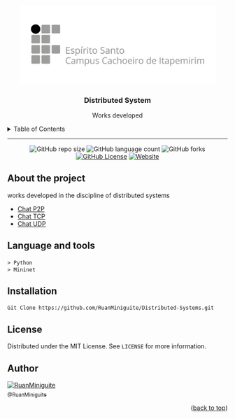<!--  
    Ruan Pezzin Miniguite
    V. 2.2 
-->

<!-- ============== HEADER ============== -->
<div align="center" id="header">
   <a href="https://github.com/RuanMiniguite"><img src="/assets/Ifes02.png" alt="Logo" width="450"></a>
  
  <h3>Distributed System</h3>
  <p>Works developed</p>
</div>


<!-- ===== SUMARIO ===== -->
<details>
  <summary>Table of Contents</summary>
  <ol>
    <li><a href="#about-the-project">About The Project</a></li>
    <li><a href="#language-and-tools">Language and tools</a></li>
    <li><a href="#installation">Installation</a></li>
    <li><a href="#license">License</a></li>
    <li><a href="#author">Author</a></li>
  </ol>
</details>

---



<!-- ============== SHIELDS ============== -->
<div align="center">

  ![GitHub repo size][GitHub repo size-shields]
  ![GitHub language count][GitHub language count-shields]
  ![GitHub forks][GitHub forks-shields]
  [![GitHub License][GitHub License-shields]][GitHub License-link]
  [![Website][Website-shields]][Website-link]
</div>



<!-- ============== ABOUT ============== -->
## About the project

<div align="center">
  <!-- <img src="/assets/ImageDefault.jpg" alt="Print" width=90% ><br><br> -->
</div>

<p>works developed in the discipline of distributed systems</p>

- [Chat P2P](https://github.com/RuanMiniguite/Distributed-systems/tree/main/Python_chat_P2P)
- [Chat TCP](https://github.com/RuanMiniguite/Distributed-systems/tree/main/Python_chat_TCP)
- [Chat UDP](https://github.com/RuanMiniguite/Distributed-systems/tree/main/Python_chat_UDP)


<!-- ============== LANGUAGE ============== -->
## Language and tools
```
> Python
> Mininet
```



<!-- ============== INSTALLATION ============== -->
## Installation

```
Git Clone https://github.com/RuanMiniguite/Distributed-Systems.git
```


<!-- ============== LICENSE ============== -->
## License

Distributed under the MIT License. See `LICENSE` for more information.


<!-- ============== AUTHOR ============== -->
## Author

[<img alt="RuanMiniguite" src="https://github.com/RuanMiniguite.png?size=210" width="115"><br><sub>@RuanMiniguite</sub>](https://github.com/RuanMiniguite)


<p align="right">(<a href="#header">back to top</a>)</p>


<!-- ============== LINKs ============== -->
<!-- Alterar link -->
[Site-link]: https://github.com/RuanMiniguite/Distributed-systems
[GitHub License-link]: https://github.com/RuanMiniguite/Distributed-systems/blob/183f74b94ece7e7817980fd104e5c1b045cc40b2/LICENSE

<!-- Alterar caminho para repositorio [Template-Readme] -->
[GitHub repo size-shields]: https://img.shields.io/github/repo-size/RuanMiniguite/Distributed-systems?style=for-the-badge
[GitHub language count-shields]: https://img.shields.io/github/languages/count/RuanMiniguite/Distributed-systems?style=for-the-badge
[GitHub forks-shields]: https://img.shields.io/github/forks/RuanMiniguite/Distributed-systems?style=for-the-badge

<!-- link Shields-->
[GitHub License-shields]: https://img.shields.io/cocoapods/l/m?down_color=292929&up_color=292929&style=for-the-badge
[Site-shields]: https://img.shields.io/badge/Site-Live-292929?style=for-the-badge&logo=web&logoColor=white
[Website-link]: https://github.com/RuanMiniguite/Commit-Message
[Website-shields]: https://img.shields.io/website?down_color=292929&down_message=404&style=for-the-badge&logo=github&up_color=292929&up_message=Commit&url=https%3A%2F%2Fgithub.com%2FRuanMiniguite%2FCommit-Message
